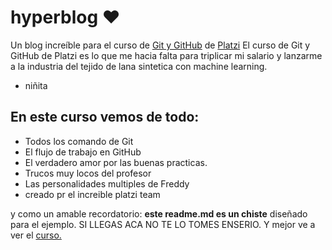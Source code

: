 # hyperblog ♥
Un blog increíble para el curso de [Git y GitHub](https://platzi.com/clases/1557-git-github/19977-readmemd-es-una-excelente-practica/) de [Platzi](https://platzi.com/blog/como-aprender-arquitectura-frontend/)
El curso de Git y GitHub de Platzi es lo que me hacia falta para triplicar mi salario y lanzarme a la industria del tejido de lana sintetica con machine learning.
* niñita
## En este curso vemos de todo:
* Todos los comando de Git
* El flujo de trabajo en GitHub
* El verdadero amor por las buenas practicas.
* Trucos muy locos del profesor
* Las personalidades multiples de Freddy
* creado pr el increible platzi team

y como un amable recordatorio: **este readme.md es un chiste** diseñado para el ejemplo. SI LLEGAS ACA NO TE LO TOMES ENSERIO.  Y mejor ve a ver el [curso.](https://platzi.com/blog/como-aprender-arquitectura-frontend/)
